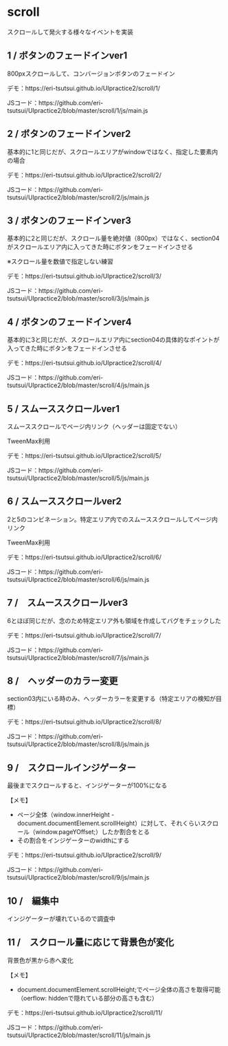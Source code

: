 <h1>scroll</h1>
スクロールして発火する様々なイベントを実装

<h2>1 / ボタンのフェードインver1</h2>
<p>800pxスクロールして、コンバージョンボタンのフェードイン</p>
<p>デモ：https://eri-tsutsui.github.io/UIpractice2/scroll/1/</p>
<p>JSコード：https://github.com/eri-tsutsui/UIpractice2/blob/master/scroll/1/js/main.js</p>

<h2>2 / ボタンのフェードインver2</h2>
<p>基本的に1と同じだが、スクロールエリアがwindowではなく、指定した要素内の場合</p>
<p>デモ：https://eri-tsutsui.github.io/UIpractice2/scroll/2/</p>
<p>JSコード：https://github.com/eri-tsutsui/UIpractice2/blob/master/scroll/2/js/main.js</p>

<h2>3 / ボタンのフェードインver3</h2>
<p>基本的に2と同じだが、スクロール量を絶対値（800px）ではなく、section04がスクロールエリア内に入ってきた時にボタンをフェードインさせる</p>
<p>※スクロール量を数値で指定しない練習</p>
<p>デモ：https://eri-tsutsui.github.io/UIpractice2/scroll/3/</p>
<p>JSコード：https://github.com/eri-tsutsui/UIpractice2/blob/master/scroll/3/js/main.js</p>

<h2>4 / ボタンのフェードインver4</h2>
<p>基本的に3と同じだが、スクロールエリア内にsection04の具体的なポイントが入ってきた時にボタンをフェードインさせる</p>
<p>デモ：https://eri-tsutsui.github.io/UIpractice2/scroll/4/</p>
<p>JSコード：https://github.com/eri-tsutsui/UIpractice2/blob/master/scroll/4/js/main.js</p>

<h2>5 / スムーススクロールver1</h2>
<p>スムーススクロールでページ内リンク（ヘッダーは固定でない）</p>
<p>TweenMax利用</p>
<p>デモ：https://eri-tsutsui.github.io/UIpractice2/scroll/5/</p>
<p>JSコード：https://github.com/eri-tsutsui/UIpractice2/blob/master/scroll/5/js/main.js</p>

<h2>6 / スムーススクロールver2</h2>
<p>2と5のコンビネーション。特定エリア内でのスムーススクロールしてページ内リンク</p>
<p>TweenMax利用</p>
<p>デモ：https://eri-tsutsui.github.io/UIpractice2/scroll/6/</p>
<p>JSコード：https://github.com/eri-tsutsui/UIpractice2/blob/master/scroll/6/js/main.js</p>

<h2>7 /　スムーススクロールver3</h2>
<p>6とほぼ同じだが、念のため特定エリア外も領域を作成してバグをチェックした</p>
<p>デモ：https://eri-tsutsui.github.io/UIpractice2/scroll/7/</p>
<p>JSコード：https://github.com/eri-tsutsui/UIpractice2/blob/master/scroll/7/js/main.js</p>

<h2>8 /　ヘッダーのカラー変更</h2>
<p>section03内にいる時のみ、ヘッダーカラーを変更する（特定エリアの検知が目標）</p>
<p>デモ：https://eri-tsutsui.github.io/UIpractice2/scroll/8/</p>
<p>JSコード：https://github.com/eri-tsutsui/UIpractice2/blob/master/scroll/8/js/main.js</p>

<h2>9 /　スクロールインジゲーター</h2>
<p>最後までスクロールすると、インジゲーターが100%になる</p>
<p>【メモ】</p>
<ul>
  <li>ページ全体（window.innerHeight - document.documentElement.scrollHeight）に対して、それくらいスクロール（window.pageYOffset;）したか割合をとる</li>
  <li>その割合をインジゲーターのwidthにする</li>
</ul>
<p>デモ：https://eri-tsutsui.github.io/UIpractice2/scroll/9/</p>
<p>JSコード：https://github.com/eri-tsutsui/UIpractice2/blob/master/scroll/9/js/main.js</p>

<h2>10 /　編集中</h2>
<p>インジゲーターが壊れているので調査中</p>

<h2>11 /　スクロール量に応じて背景色が変化</h2>
<p>背景色が黒から赤へ変化</p>
<p>【メモ】</p>
<ul>
  <li>document.documentElement.scrollHeight;でページ全体の高さを取得可能（oerflow: hiddenで隠れている部分の高さも含む）</li>
</ul>
<p>デモ：https://eri-tsutsui.github.io/UIpractice2/scroll/11/</p>
<p>JSコード：https://github.com/eri-tsutsui/UIpractice2/blob/master/scroll/11/js/main.js</p>

